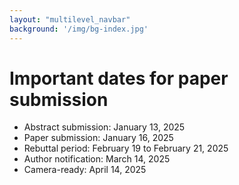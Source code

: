 ```yaml
---
layout: "multilevel_navbar"
background: '/img/bg-index.jpg'
---
```


# Important dates for paper submission
- Abstract submission: January 13, 2025
- Paper submission: January 16, 2025
- Rebuttal period: February 19 to February 21, 2025
- Author notification: March 14, 2025
- Camera-ready: April 14, 2025
